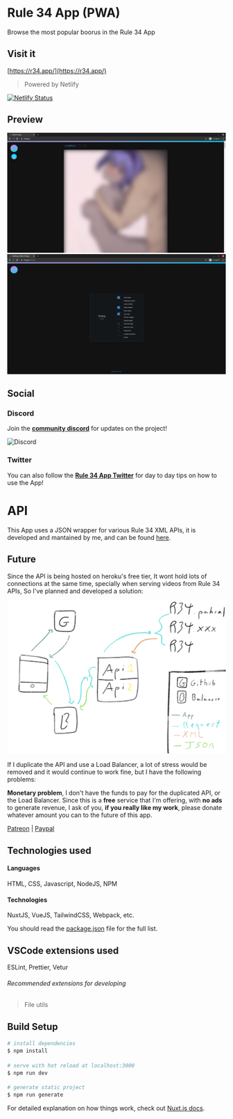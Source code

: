 # Rule 34 App (PWA)

Browse the most popular boorus in the Rule 34 App

## Visit it

[https://r34.app/](https://r34.app/)

> Powered by Netlify

[![Netlify Status](https://api.netlify.com/api/v1/badges/703629e2-193f-4bb0-9349-f02a22d50ed1/deploy-status)](https://app.netlify.com/sites/rule34-pwa/deploys)

## Preview

![Dashboard Preview](.github/images/dashboard.png)
![Settings Preview](.github/images/settings.png)

## Social

### Discord

Join the **[community discord](https://discord.gg/fUhYHSZ)** for updates on the project!

![Discord](https://img.shields.io/discord/656241666553806861?style=for-the-badge)

### Twitter

You can also follow the **[Rule 34 App Twitter](https://twitter.com/Rule34App)** for day to day tips on how to use the App!

# API

This App uses a JSON wrapper for various Rule 34 XML APIs, it is developed and mantained by me, and can be found [here](https://github.com/VoidlessSeven7/Rule-34-API).

## Future

Since the API is being hosted on heroku's free tier, It wont hold lots of connections at the same time, specially when serving videos from Rule 34 APIs, So I've planned and developed a solution:

![Network Map](.github/images/wan_map.png)

If I duplicate the API and use a Load Balancer, a lot of stress would be removed and it would continue to work fine, but I have the following problems:

**Monetary problem**, I don't have the funds to pay for the duplicated API, or the Load Balancer.
Since this is a **free** service that I'm offering, with **no ads** to generate revenue, I ask of you, **if you really like my work**, please donate whatever amount you can to the future of this app.

[Patreon](https://patreon.com/VoidlessSeven7) | [Paypal](https://www.paypal.me/Alejandrorr7)

## Technologies used

#### Languages

HTML, CSS, Javascript, NodeJS, NPM

#### Technologies

NuxtJS, VueJS, TailwindCSS, Webpack, etc.

You should read the [package.json](package.json) file for the full list.

## VSCode extensions used

ESLint, Prettier, Vetur

###### Recommended extensions for developing

> File utils

## Build Setup

```bash
# install dependencies
$ npm install

# serve with hot reload at localhost:3000
$ npm run dev

# generate static project
$ npm run generate
```

For detailed explanation on how things work, check out [Nuxt.js docs](https://nuxtjs.org).

